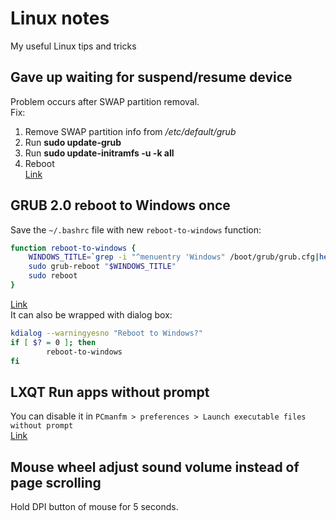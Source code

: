 # Linux notes
My useful Linux tips and tricks  

## Gave up waiting for suspend/resume device
Problem occurs after SWAP partition removal.  
Fix:  
1. Remove SWAP partition info from _/etc/default/grub_  
2. Run __sudo update-grub__  
3. Run __sudo update-initramfs -u -k all__  
4. Reboot  
[Link](https://debianforum.ru/index.php?topic=13665.0)
  
## GRUB 2.0 reboot to Windows once
Save the `~/.bashrc` file with new `reboot-to-windows` function:
```bash
function reboot-to-windows {
    WINDOWS_TITLE=`grep -i "^menuentry 'Windows" /boot/grub/grub.cfg|head -n 1|cut -d"'" -f2`
    sudo grub-reboot "$WINDOWS_TITLE"
    sudo reboot
}
```
[Link](https://askubuntu.com/questions/1014467/is-there-a-way-for-grub-to-automatically-reboot-into-windows-from-windows)  
It can also be wrapped with dialog box:
```bash
kdialog --warningyesno "Reboot to Windows?"
if [ $? = 0 ]; then
        reboot-to-windows
fi
```
  
## LXQT Run apps without prompt
You can disable it in `PCmanfm > preferences > Launch executable files without prompt`  
[Link](https://github.com/lxqt/lxqt/issues/1523#issuecomment-406578815)

## Mouse wheel adjust sound volume instead of page scrolling
Hold DPI button of mouse for 5 seconds.  

